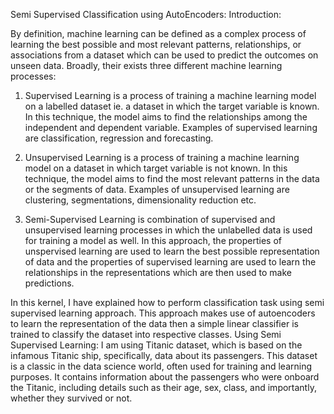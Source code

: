 Semi Supervised Classification using AutoEncoders:
Introduction:

By definition, machine learning can be defined as a complex process of learning the best possible and most relevant patterns, relationships, or associations from a dataset which can be used to predict the outcomes on unseen data. Broadly, their exists three different machine learning processes:

1. Supervised Learning is a process of training a machine learning model on a labelled dataset ie. a dataset in which the target variable is known. In this technique, the model aims to find the relationships among the independent and dependent variable. Examples of supervised learning are classification, regression and forecasting. 

2. Unsupervised Learning is a process of training a machine learning model on a dataset in which target variable is not known. In this technique, the model aims to find the most relevant patterns in the data or the segments of data. Examples of unsupervised learning are clustering, segmentations, dimensionality reduction etc. 
3. Semi-Supervised Learning is combination of supervised and unsupervised learning processes in which the unlabelled data is used for training a model as well. In this approach, the properties of unspervised learning are used to learn the best possible representation of data and the properties of supervised learning are used to learn the relationships in the representations which are then used to make predictions.

In this kernel, I have explained how to perform classification task using semi supervised learning approach. This approach makes use of autoencoders to learn the representation of the data then a simple linear classifier is trained to classify the dataset into respective classes.
Using Semi Supervised Learning:
I am using Titanic dataset, which is based on the infamous Titanic ship, specifically, data about its passengers. This dataset is a classic in the data science world, often used for training and learning purposes. It contains information about the passengers who were onboard the Titanic, including details such as their age, sex, class, and importantly, whether they survived or not.
